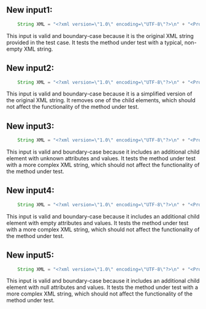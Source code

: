 ## New input1:
```java
    String XML = "<?xml version=\"1.0\" encoding=\"UTF-8\"?>\n" + "<Projects>\n" + "  <underscore-java language=\"Java\" scm=\"SVN\">\n" + "    <Location type=\"URL\">https://github.com/javadev/underscore-java/</Location>\n" + "  </underscore-java>\n" + "  <JetS3t language=\"Java\" scm=\"CVS\">\n" + "    <Location type=\"URL\">https://jets3t.s3.amazonaws.com/index.html</Location>\n" + "  </JetS3t>\n" + "</Projects>";
```
This input is valid and boundary-case because it is the original XML string provided in the test case. It tests the method under test with a typical, non-empty XML string.

## New input2:
```java
    String XML = "<?xml version=\"1.0\" encoding=\"UTF-8\"?>\n" + "<Projects>\n" + "  <underscore-java language=\"Java\" scm=\"SVN\">\n" + "    <Location type=\"URL\">https://github.com/javadev/underscore-java/</Location>\n" + "  </underscore-java>\n" + "</Projects>";
```
This input is valid and boundary-case because it is a simplified version of the original XML string. It removes one of the child elements, which should not affect the functionality of the method under test.

## New input3:
```java
    String XML = "<?xml version=\"1.0\" encoding=\"UTF-8\"?>\n" + "<Projects>\n" + "  <underscore-java language=\"Java\" scm=\"SVN\">\n" + "    <Location type=\"URL\">https://github.com/javadev/underscore-java/</Location>\n" + "  </underscore-java>\n" + "  <JetS3t language=\"Java\" scm=\"CVS\">\n" + "    <Location type=\"URL\">https://jets3t.s3.amazonaws.com/index.html</Location>\n" + "  </JetS3t>\n" + "  <Unknown language=\"Unknown\" scm=\"Unknown\">\n" + "    <Location type=\"Unknown\">https://unknown.com/</Location>\n" + "  </Unknown>\n" + "</Projects>";
```
This input is valid and boundary-case because it includes an additional child element with unknown attributes and values. It tests the method under test with a more complex XML string, which should not affect the functionality of the method under test.

## New input4:
```java
    String XML = "<?xml version=\"1.0\" encoding=\"UTF-8\"?>\n" + "<Projects>\n" + "  <underscore-java language=\"Java\" scm=\"SVN\">\n" + "    <Location type=\"URL\">https://github.com/javadev/underscore-java/</Location>\n" + "  </underscore-java>\n" + "  <JetS3t language=\"Java\" scm=\"CVS\">\n" + "    <Location type=\"URL\">https://jets3t.s3.amazonaws.com/index.html</Location>\n" + "  </JetS3t>\n" + "  <Empty language=\"\" scm=\"\">\n" + "    <Location type=\"\" />\n" + "  </Empty>\n" + "</Projects>";
```
This input is valid and boundary-case because it includes an additional child element with empty attributes and values. It tests the method under test with a more complex XML string, which should not affect the functionality of the method under test.

## New input5:
```java
    String XML = "<?xml version=\"1.0\" encoding=\"UTF-8\"?>\n" + "<Projects>\n" + "  <underscore-java language=\"Java\" scm=\"SVN\">\n" + "    <Location type=\"URL\">https://github.com/javadev/underscore-java/</Location>\n" + "  </underscore-java>\n" + "  <JetS3t language=\"Java\" scm=\"CVS\">\n" + "    <Location type=\"URL\">https://jets3t.s3.amazonaws.com/index.html</Location>\n" + "  </JetS3t>\n" + "  <Null language=\"null\" scm=\"null\">\n" + "    <Location type=\"null\" />\n" + "  </Null>\n" + "</Projects>";
```
This input is valid and boundary-case because it includes an additional child element with null attributes and values. It tests the method under test with a more complex XML string, which should not affect the functionality of the method under test.
